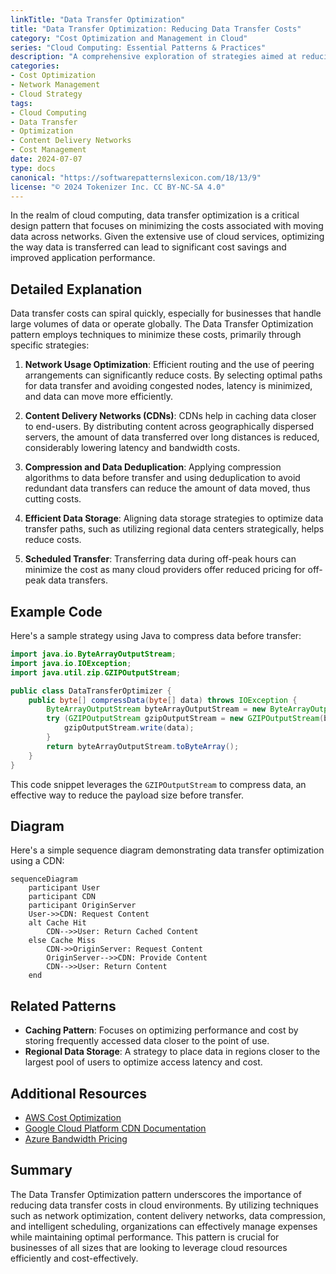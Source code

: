 ```yaml
---
linkTitle: "Data Transfer Optimization"
title: "Data Transfer Optimization: Reducing Data Transfer Costs"
category: "Cost Optimization and Management in Cloud"
series: "Cloud Computing: Essential Patterns & Practices"
description: "A comprehensive exploration of strategies aimed at reducing data transfer costs in cloud environments through network optimization and the use of content delivery networks."
categories:
- Cost Optimization
- Network Management
- Cloud Strategy
tags:
- Cloud Computing
- Data Transfer
- Optimization
- Content Delivery Networks
- Cost Management
date: 2024-07-07
type: docs
canonical: "https://softwarepatternslexicon.com/18/13/9"
license: "© 2024 Tokenizer Inc. CC BY-NC-SA 4.0"
---
```



In the realm of cloud computing, data transfer optimization is a critical design pattern that focuses on minimizing the costs associated with moving data across networks. Given the extensive use of cloud services, optimizing the way data is transferred can lead to significant cost savings and improved application performance.

## Detailed Explanation

Data transfer costs can spiral quickly, especially for businesses that handle large volumes of data or operate globally. The Data Transfer Optimization pattern employs techniques to minimize these costs, primarily through specific strategies:

1. **Network Usage Optimization**: Efficient routing and the use of peering arrangements can significantly reduce costs. By selecting optimal paths for data transfer and avoiding congested nodes, latency is minimized, and data can move more efficiently.

2. **Content Delivery Networks (CDNs)**: CDNs help in caching data closer to end-users. By distributing content across geographically dispersed servers, the amount of data transferred over long distances is reduced, considerably lowering latency and bandwidth costs.

3. **Compression and Data Deduplication**: Applying compression algorithms to data before transfer and using deduplication to avoid redundant data transfers can reduce the amount of data moved, thus cutting costs.

4. **Efficient Data Storage**: Aligning data storage strategies to optimize data transfer paths, such as utilizing regional data centers strategically, helps reduce costs.

5. **Scheduled Transfer**: Transferring data during off-peak hours can minimize the cost as many cloud providers offer reduced pricing for off-peak data transfers.

## Example Code

Here's a sample strategy using Java to compress data before transfer:

```java
import java.io.ByteArrayOutputStream;
import java.io.IOException;
import java.util.zip.GZIPOutputStream;

public class DataTransferOptimizer {
    public byte[] compressData(byte[] data) throws IOException {
        ByteArrayOutputStream byteArrayOutputStream = new ByteArrayOutputStream(data.length);
        try (GZIPOutputStream gzipOutputStream = new GZIPOutputStream(byteArrayOutputStream)) {
            gzipOutputStream.write(data);
        }
        return byteArrayOutputStream.toByteArray();
    }
}
```

This code snippet leverages the `GZIPOutputStream` to compress data, an effective way to reduce the payload size before transfer.

## Diagram

Here's a simple sequence diagram demonstrating data transfer optimization using a CDN:

```mermaid
sequenceDiagram
    participant User
    participant CDN
    participant OriginServer
    User->>CDN: Request Content
    alt Cache Hit
        CDN-->>User: Return Cached Content
    else Cache Miss
        CDN->>OriginServer: Request Content
        OriginServer-->>CDN: Provide Content
        CDN-->>User: Return Content
    end
```

## Related Patterns

- **Caching Pattern**: Focuses on optimizing performance and cost by storing frequently accessed data closer to the point of use.
- **Regional Data Storage**: A strategy to place data in regions closer to the largest pool of users to optimize access latency and cost.

## Additional Resources

- [AWS Cost Optimization](https://aws.amazon.com/pricing/cost-optimization/)
- [Google Cloud Platform CDN Documentation](https://cloud.google.com/cdn/docs)
- [Azure Bandwidth Pricing](https://azure.microsoft.com/en-us/pricing/details/bandwidth/)

## Summary

The Data Transfer Optimization pattern underscores the importance of reducing data transfer costs in cloud environments. By utilizing techniques such as network optimization, content delivery networks, data compression, and intelligent scheduling, organizations can effectively manage expenses while maintaining optimal performance. This pattern is crucial for businesses of all sizes that are looking to leverage cloud resources efficiently and cost-effectively.
